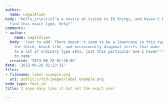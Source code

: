 ```yaml
---
author:
  name: LegalAlien
body: "Hello,\r\n\r\nI'm a novice at trying to ID things, and haven't been able to
  find this exact type. help!"
comments:
- author:
    name: LegalAlien
  body: 'Just to add: There doesn''t seem to be a lowercase in this type, and its
    the thick, block-like, and occasionally diagonal serifs that make it very similar
    to a lot of ordinary type sets, just this particular one I haven''t been able
    to name'
  created: '2013-06-28 01:26:02'
date: '2013-06-28 01:23:32'
files:
- filename: label example.png
  uri: public://old-images/label example.png
node_type: font_id
title: I know many like it but not the exact one!

---
```

